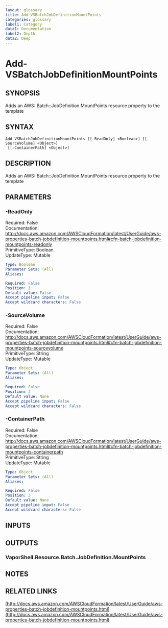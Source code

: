 ```yaml
---
layout: glossary
title: Add-VSBatchJobDefinitionMountPoints
categories: glossary
label1: Category
data1: Documentation
label2: Depth
data2: Deep
---
```


# Add-VSBatchJobDefinitionMountPoints

## SYNOPSIS
Adds an AWS::Batch::JobDefinition.MountPoints resource property to the template

## SYNTAX

```
Add-VSBatchJobDefinitionMountPoints [[-ReadOnly] <Boolean>] [[-SourceVolume] <Object>]
 [[-ContainerPath] <Object>]
```

## DESCRIPTION
Adds an AWS::Batch::JobDefinition.MountPoints resource property to the template

## PARAMETERS

### -ReadOnly
Required: False    
Documentation: http://docs.aws.amazon.com/AWSCloudFormation/latest/UserGuide/aws-properties-batch-jobdefinition-mountpoints.html#cfn-batch-jobdefinition-mountpoints-readonly    
PrimitiveType: Boolean    
UpdateType: Mutable

```yaml
Type: Boolean
Parameter Sets: (All)
Aliases: 

Required: False
Position: 1
Default value: False
Accept pipeline input: False
Accept wildcard characters: False
```

### -SourceVolume
Required: False    
Documentation: http://docs.aws.amazon.com/AWSCloudFormation/latest/UserGuide/aws-properties-batch-jobdefinition-mountpoints.html#cfn-batch-jobdefinition-mountpoints-sourcevolume    
PrimitiveType: String    
UpdateType: Mutable

```yaml
Type: Object
Parameter Sets: (All)
Aliases: 

Required: False
Position: 2
Default value: None
Accept pipeline input: False
Accept wildcard characters: False
```

### -ContainerPath
Required: False    
Documentation: http://docs.aws.amazon.com/AWSCloudFormation/latest/UserGuide/aws-properties-batch-jobdefinition-mountpoints.html#cfn-batch-jobdefinition-mountpoints-containerpath    
PrimitiveType: String    
UpdateType: Mutable

```yaml
Type: Object
Parameter Sets: (All)
Aliases: 

Required: False
Position: 3
Default value: None
Accept pipeline input: False
Accept wildcard characters: False
```

## INPUTS

## OUTPUTS

### VaporShell.Resource.Batch.JobDefinition.MountPoints

## NOTES

## RELATED LINKS

[http://docs.aws.amazon.com/AWSCloudFormation/latest/UserGuide/aws-properties-batch-jobdefinition-mountpoints.html](http://docs.aws.amazon.com/AWSCloudFormation/latest/UserGuide/aws-properties-batch-jobdefinition-mountpoints.html)

